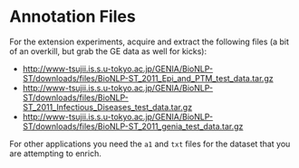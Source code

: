 # Annotation Files #

For the extension experiments, acquire and extract the following files (a bit
of an overkill, but grab the GE data as well for kicks):

* http://www-tsujii.is.s.u-tokyo.ac.jp/GENIA/BioNLP-ST/downloads/files/BioNLP-ST_2011_Epi_and_PTM_test_data.tar.gz
* http://www-tsujii.is.s.u-tokyo.ac.jp/GENIA/BioNLP-ST/downloads/files/BioNLP-ST_2011_Infectious_Diseases_test_data.tar.gz
* http://www-tsujii.is.s.u-tokyo.ac.jp/GENIA/BioNLP-ST/downloads/files/BioNLP-ST_2011_genia_test_data.tar.gz

For other applications you need the `a1` and `txt` files for the dataset that
you are attempting to enrich.
